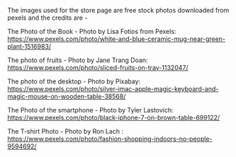 The images used for the store page are free stock photos downloaded from pexels and the credits are - 

The Photo of the Book - 
Photo by Lisa Fotios from Pexels: https://www.pexels.com/photo/white-and-blue-ceramic-mug-near-green-plant-1516983/


The photo of fruits -
Photo by Jane Trang Doan: https://www.pexels.com/photo/sliced-fruits-on-tray-1132047/


The photo of the desktop - 
Photo by Pixabay: https://www.pexels.com/photo/silver-imac-apple-magic-keyboard-and-magic-mouse-on-wooden-table-38568/


The Photo of the smartphone - 
Photo by Tyler Lastovich: https://www.pexels.com/photo/black-iphone-7-on-brown-table-699122/


The T-shirt Photo - 
Photo by Ron Lach : https://www.pexels.com/photo/fashion-shopping-indoors-no-people-9594692/





